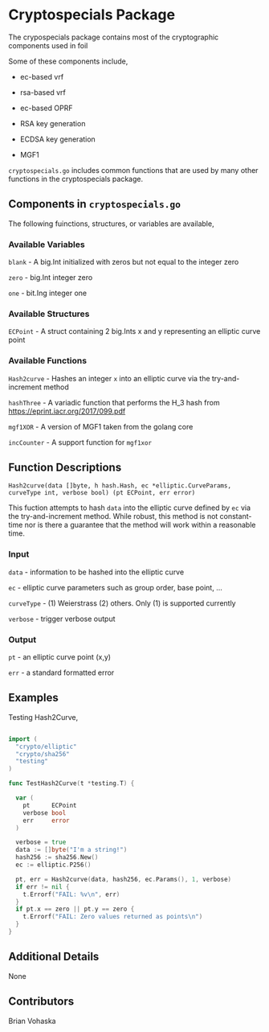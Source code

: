 # Cryptospecials Package

The crypospecials package contains most of the cryptographic components used in foil

Some of these components include,

* ec-based vrf

* rsa-based vrf

* ec-based OPRF

* RSA key generation

* ECDSA key generation

* MGF1

`cryptospecials.go` includes common functions that are used by many other functions in the cryptospecials package.

## Components in `cryptospecials.go`

The following fuinctions, structures, or variables are available,

### Available Variables

`blank` - A big.Int initialized with zeros but not equal to the integer zero

`zero` - big.Int integer zero

`one` - bit.Ing integer one

### Available Structures

`ECPoint` - A struct containing 2 big.Ints x and y representing an elliptic curve point

### Available Functions

`Hash2curve` - Hashes an integer `x` into an elliptic curve via the try-and-increment method

`hashThree` - A variadic function that performs the H_3 hash from <https://eprint.iacr.org/2017/099.pdf>

`mgf1XOR` - A version of MGF1 taken from the golang core

`incCounter` - A support function for `mgf1xor`

## Function Descriptions

`Hash2curve(data []byte, h hash.Hash, ec *elliptic.CurveParams, curveType int, verbose bool) (pt ECPoint, err error)`

This fuction attempts to hash `data` into the elliptic curve defined by `ec` via the try-and-increment method. While robust, this method is not constant-time nor is there a guarantee that the method will work within a reasonable time.

### Input

  `data` - information to be hashed into the elliptic curve

  `ec` - elliptic curve parameters such as group order, base point, ...

  `curveType` - (1) Weierstrass (2) others. Only (1) is supported currently

  `verbose` - trigger verbose output

### Output

  `pt` - an elliptic curve point (x,y)

  `err` - a standard formatted error

## Examples

Testing Hash2Curve,

```go

import (
  "crypto/elliptic"
  "crypto/sha256"
  "testing"
)

func TestHash2Curve(t *testing.T) {

  var (
    pt      ECPoint
    verbose bool
    err     error
  )

  verbose = true
  data := []byte("I'm a string!")
  hash256 := sha256.New()
  ec := elliptic.P256()

  pt, err = Hash2curve(data, hash256, ec.Params(), 1, verbose)
  if err != nil {
    t.Errorf("FAIL: %v\n", err)
  }
  if pt.x == zero || pt.y == zero {
    t.Errorf("FAIL: Zero values returned as points\n")
  }
}

```

## Additional Details

None

## Contributors

Brian Vohaska